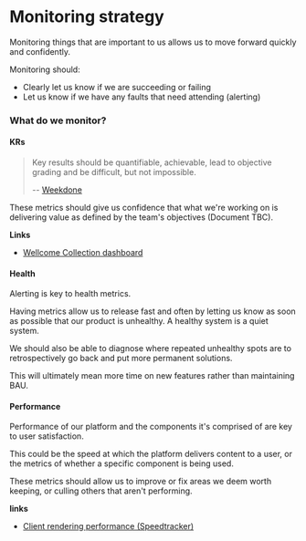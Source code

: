 # Monitoring strategy

Monitoring things that are important to us allows us to move forward quickly and confidently.

Monitoring should:

* Clearly let us know if we are succeeding or failing
* Let us know if we have any faults that need attending (alerting)

### What do we monitor?

#### KRs

> Key results should be quantifiable, achievable, lead to objective grading and be difficult, but not impossible.
>
> \-- [Weekdone](https://weekdone.com/resources/objectives-key-results)

These metrics should give us confidence that what we're working on is delivering value as defined by the team's objectives (Document TBC).

**Links**

* [Wellcome Collection dashboard](https://dash.wellcomecollection.org/)

#### Health

Alerting is key to health metrics.

Having metrics allow us to release fast and often by letting us know as soon as possible that our product is unhealthy. A healthy system is a quiet system.

We should also be able to diagnose where repeated unhealthy spots are to retrospectively go back and put more permanent solutions.

This will ultimately mean more time on new features rather than maintaining BAU.

#### Performance

Performance of our platform and the components it's comprised of are key to user satisfaction.

This could be the speed at which the platform delivers content to a user, or the metrics of whether a specific component is being used.

These metrics should allow us to improve or fix areas we deem worth keeping, or culling others that aren't performing.

**links**

* [Client rendering performance (Speedtracker)](http://ghp.wellcomecollection.org/speedtracker/v2-article/)
